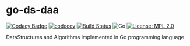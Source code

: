 # go-ds-daa

[![Codacy Badge](https://api.codacy.com/project/badge/Grade/d109c404e36c4805b84f41200a1ef1c6)](https://app.codacy.com/manual/bumblebee211196/go-ds-daa?utm_source=github.com&utm_medium=referral&utm_content=bumblebee211196/go-ds-daa&utm_campaign=Badge_Grade_Settings)
[![codecov](https://codecov.io/gh/bumblebee211196/go-ds-daa/branch/master/graph/badge.svg)](https://codecov.io/gh/bumblebee211196/go-ds-daa)
[![Build Status](https://travis-ci.com/bumblebee211196/go-ds-daa.svg?branch=master)](https://travis-ci.com/bumblebee211196/go-ds-daa)
![Go](https://github.com/bumblebee211196/go-ds-daa/workflows/Go/badge.svg)
[![License: MPL 2.0](https://img.shields.io/badge/License-MPL%202.0-brightgreen.svg)](https://opensource.org/licenses/MPL-2.0)

DataStructures and Algorithms implemented in Go programming language
